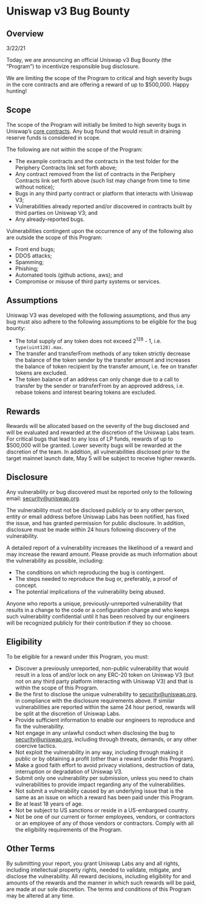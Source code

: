 # Uniswap v3 Bug Bounty

## Overview

3/22/21

Today, we are announcing an official Uniswap v3 Bug Bounty (the “Program”) to incentivize responsible bug disclosure. 

We are limiting the scope of the Program to critical and high severity bugs in the core contracts and are offering a reward of up to $500,000. Happy hunting!

## Scope

The scope of the Program will initially be limited to high severity bugs in Uniswap’s [core contracts](https://github.com/Uniswap/uniswap-v3-core). Any bug found that would result in draining reserve funds is considered in scope.

The following are not within the scope of the Program:
- The example contracts and the contracts in the test folder for the Periphery Contracts link set forth above;
- Any contract removed from the list of contracts in the Periphery Contracts link set forth above (such list may change from time to time without notice);
- Bugs in any third party contract or platform that interacts with Uniswap V3;
- Vulnerabilities already reported and/or discovered in contracts built by third parties on Uniswap V3; and
- Any already-reported bugs.

Vulnerabilities contingent upon the occurrence of any of the following also are outside the scope of this Program:
- Front end bugs;
- DDOS attacks;
- Spamming;
- Phishing;
- Automated tools (github actions, aws); and
- Compromise or misuse of third party systems or services.

## Assumptions

Uniswap V3 was developed with the following assumptions, and thus any bug must also adhere to the following assumptions to be eligible for the bug bounty:
- The total supply of any token does not exceed 2<sup>128</sup> - 1, i.e. `type(uint128).max`.
- The transfer and transferFrom methods of any token strictly decrease the balance of the token sender by the transfer amount and increases the balance of token recipient by the transfer amount, i.e. fee on transfer tokens are excluded.
- The token balance of an address can only change due to a call to transfer by the sender or transferFrom by an approved address, i.e. rebase tokens and interest bearing tokens are excluded.

## Rewards

Rewards will be allocated based on the severity of the bug disclosed and will be evaluated and rewarded at the discretion of the Uniswap Labs team. For critical bugs that lead to any loss of LP funds, rewards of up to $500,000 will be granted. Lower severity bugs will be rewarded at the discretion of the team. In addition, all vulnerabilities disclosed prior to the target mainnet launch date, May 5 will be subject to receive higher rewards. 

## Disclosure

Any vulnerability or bug discovered must be reported only to the following email: security@uniswap.org. 

The vulnerability must not be disclosed publicly or to any other person, entity or email address before Uniswap Labs has been notified, has fixed the issue, and has granted permission for public disclosure. In addition, disclosure must be made within 24 hours following discovery of the vulnerability. 

A detailed report of a vulnerability increases the likelihood of a reward and may increase the reward amount. Please provide as much information about the vulnerability as possible, including:
- The conditions on which reproducing the bug is contingent.
- The steps needed to reproduce the bug or, preferably, a proof of concept.
- The potential implications of the vulnerability being abused.

Anyone who reports a unique, previously-unreported vulnerability that results in a change to the code or a configuration change and who keeps such vulnerability confidential until it has been resolved by our engineers will be recognized publicly for their contribution if they so choose.

## Eligibility

To be eligible for a reward under this Program, you must:
- Discover a previously unreported, non-public vulnerability that would result in a loss of and/or lock on any ERC-20 token on Uniswap V3 (but not on any third party platform interacting with Uniswap V3) and that is within the scope of this Program.
- Be the first to disclose the unique vulnerability to security@uniswap.org, in compliance with the disclosure requirements above. If similar vulnerabilities are reported within the same 24 hour period, rewards will be split at the discretion of Uniswap Labs.
- Provide sufficient information to enable our engineers to reproduce and fix the vulnerability.
- Not engage in any unlawful conduct when disclosing the bug to security@uniswap.org, including through threats, demands, or any other coercive tactics.
- Not exploit the vulnerability in any way, including through making it public or by obtaining a profit (other than a reward under this Program).
- Make a good faith effort to avoid privacy violations, destruction of data, interruption or degradation of Uniswap V3.
- Submit only one vulnerability per submission, unless you need to chain vulnerabilities to provide impact regarding any of the vulnerabilities.
- Not submit a vulnerability caused by an underlying issue that is the same as an issue on which a reward has been paid under this Program.
- Be at least 18 years of age.
- Not be subject to US sanctions or reside in a US-embargoed country.
- Not be one of our current or former employees, vendors, or contractors or an employee of any of those vendors or contractors.
Comply with all the eligibility requirements of the Program.

## Other Terms

By submitting your report, you grant Uniswap Labs any and all rights, including intellectual property rights, needed to validate, mitigate, and disclose the vulnerability. All reward decisions, including eligibility for and amounts of the rewards and the manner in which such rewards will be paid, are made at our sole discretion.
The terms and conditions of this Program may be altered at any time.
